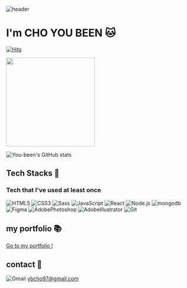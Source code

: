 ![header](https://capsule-render.vercel.app/api?type=wave&color=FFE2E2&height=300&section=header&text=Hi%20there%20👋&animation=twinkling&fontSize=50&fontColor=AAAAAA)

<!--### Hi there 👋-->
# I'm CHO YOU BEEN 🐱
[![Hits](https://hits.seeyoufarm.com/api/count/incr/badge.svg?url=https%3A%2F%2Fgithub.com%2Fyou-been&count_bg=%23DB88A5&title_bg=%23BA6382&icon=&icon_color=%23FFCCCC&title=hits&edge_flat=false)](https://hits.seeyoufarm.com)  

<img src="https://github.com/you-been/you-been/assets/142865292/e08d381a-39bb-408d-a419-3df805f7c84e" width="240" height="240">


![You-been's GitHub stats](https://github-readme-stats.vercel.app/api?username=You-been&show_icons=true&theme=dracula)

## Tech Stacks 💪
### Tech that I've used at least once
![HTML5](https://img.shields.io/badge/HTML5-E34F26.svg?&style=for-the-badge&logo=HTML5&logoColor=white)
![CSS3](https://img.shields.io/badge/CSS3-1572B6.svg?&style=for-the-badge&logo=CSS3&logoColor=white)
![Sass](https://img.shields.io/badge/Sass-CC6699.svg?&style=for-the-badge&logo=Sass&logoColor=white)
![JavaScript](https://img.shields.io/badge/JavaScript-F7DF1E.svg?&style=for-the-badge&logo=JavaScript&logoColor=white)
![React](https://img.shields.io/badge/React-61DAFB.svg?&style=for-the-badge&logo=React&logoColor=white)
![Node.js](https://img.shields.io/badge/Node.js-339933.svg?&style=for-the-badge&logo=Node.js&logoColor=white)
![mongodb](https://img.shields.io/badge/mongodb-47A248.svg?&style=for-the-badge&logo=mongodb&logoColor=white)
![Figma](https://img.shields.io/badge/Figma-F24E1E.svg?&style=for-the-badge&logo=Figma&logoColor=white)
![AdobePhotoshop](https://img.shields.io/badge/Adobe%20Photoshop-31A8FF.svg?&style=for-the-badge&logo=AdobePhotoshop&logoColor=white)
![AdobeIllustrator](https://img.shields.io/badge/Adobe%20Illustrator-FF9A00.svg?&style=for-the-badge&logo=AdobeIllustrator&logoColor=white)
![Git](https://img.shields.io/badge/Git-F05032.svg?&style=for-the-badge&logo=Git&logoColor=white)

## my portfolio 📚
<a href="https://you-been.github.io/Youbeen-Portfolio/" target="_blank">Go to my portfolio !</a>

## contact 📧
![Gmail](https://img.shields.io/badge/Gmail-EA4335.svg?&style=for-the-badge&logo=Gmail&logoColor=white) ybcho97@gmail.com
